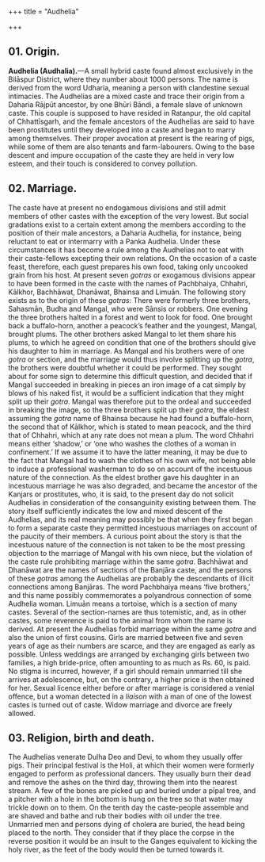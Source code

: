 +++
title = "Audhelia"

+++


## 01. Origin.

**Audhelia \(Audhalia\).**—A small hybrid caste found almost exclusively in the Bilāspur District, where they number about 1000 persons. The name is derived from the word Udharia, meaning a person with clandestine sexual intimacies. The Audhelias are a mixed caste and trace their origin from a Daharia Rājpūt ancestor, by one Bhūri Bāndi, a female slave of unknown caste. This couple is supposed to have resided in Ratanpur, the old capital of Chhattīsgarh, and the female ancestors of the Audhelias are said to have been prostitutes until they developed into a caste and began to marry among themselves. Their proper avocation at present is the rearing of pigs, while some of them are also tenants and farm-labourers. Owing to the base descent and impure occupation of the caste they are held in very low esteem, and their touch is considered to convey pollution. 



## 02. Marriage.

The caste have at present no endogamous divisions and still admit members of other castes with the exception of the very lowest. But social gradations exist to a certain extent among the members according to the position of their male ancestors, a Daharia Audhelia, for instance, being reluctant to eat or intermarry with a Panka Audhelia. Under these circumstances it has become a rule among the Audhelias not to eat with their caste-fellows excepting their own relations. On the occasion of a caste feast, therefore, each guest prepares his own food, taking only uncooked grain from his host. At present seven *gotras* or exogamous divisions appear to have been formed in the caste with the names of Pachbhaiya, Chhahri, Kālkhor, Bachhāwat, Dhanāwat, Bhainsa and Limuān. The following story exists as to the origin of these *gotras*: There were formerly three brothers, Sahasmān, Budha and Mangal, who were Sānsis or robbers. One evening the three brothers halted in a forest and went to look for food. One brought back a buffalo-horn, another a peacock’s feather and the youngest, Mangal, brought plums. The other brothers asked Mangal to let them share his plums, to which he agreed on condition that one of the brothers should give his daughter to him in marriage. As Mangal and his brothers were of one *gotra* or section, and the marriage would thus involve splitting up the *gotra*, the brothers were doubtful whether it could be performed. They sought about for some sign to determine this difficult question, and decided that if Mangal succeeded in breaking in pieces an iron image of a cat simply by blows of his naked fist, it would be a sufficient indication that they might split up their *gotra*. Mangal was therefore put to the ordeal and succeeded in breaking the image, so the three brothers split up their *gotra*, the eldest assuming the *gotra* name of Bhainsa because he had found a buffalo-horn, the second that of Kālkhor, which is stated to mean peacock, and the third that of Chhahri, which at any rate does not mean a plum. The word Chhahri means either ‘shadow,’ or ‘one who washes the clothes of a woman in confinement.’ If we assume it to have the latter meaning, it may be due to the fact that Mangal had to wash the clothes of his own wife, not being able to induce a professional washerman to do so on account of the incestuous nature of the connection. As the eldest brother gave his daughter in an incestuous marriage he was also degraded, and became the ancestor of the Kanjars or prostitutes, who, it is said, to the present day do not solicit Audhelias in consideration of the consanguinity existing between them. The story itself sufficiently indicates the low and mixed descent of the Audhelias, and its real meaning may possibly be that when they first began to form a separate caste they permitted incestuous marriages on account of the paucity of their members. A curious point about the story is that the incestuous nature of the connection is not taken to be the most pressing objection to the marriage of Mangal with his own niece, but the violation of the caste rule prohibiting marriage within the same *gotra*. Bachhāwat and Dhanāwat are the names of sections of the Banjāra caste, and the persons of these *gotras* among the Audhelias are probably the descendants of illicit connections among Banjāras. The word Pachbhaiya means ‘five brothers,’ and this name possibly commemorates a polyandrous connection of some Audhelia woman. Limuān means a tortoise, which is a section of many castes. Several of the section-names are thus totemistic, and, as in other castes, some reverence is paid to the animal from whom the name is derived. At present the Audhelias forbid marriage within the same *gotra* and also the union of first cousins. Girls are married between five and seven years of age as their numbers are scarce, and they are engaged as early as possible. Unless weddings are arranged by exchanging girls between two families, a high bride-price, often amounting to as much as Rs. 60, is paid. No stigma is incurred, however, if a girl should remain unmarried till she arrives at adolescence, but, on the contrary, a higher price is then obtained for her. Sexual licence either before or after marriage is considered a venial offence, but a woman detected in a *liaison* with a man of one of the lowest castes is turned out of caste. Widow marriage and divorce are freely allowed. 



## 03. Religion, birth and death.

The Audhelias venerate Dulha Deo and Devi, to whom they usually offer pigs. Their principal festival is the Holi, at which their women were formerly engaged to perform as professional dancers. They usually burn their dead and remove the ashes on the third day, throwing them into the nearest stream. A few of the bones are picked up and buried under a pīpal tree, and a pitcher with a hole in the bottom is hung on the tree so that water may trickle down on to them. On the tenth day the caste-people assemble and are shaved and bathe and rub their bodies with oil under the tree. Unmarried men and persons dying of cholera are buried, the head being placed to the north. They consider that if they place the corpse in the reverse position it would be an insult to the Ganges equivalent to kicking the holy river, as the feet of the body would then be turned towards it. 



